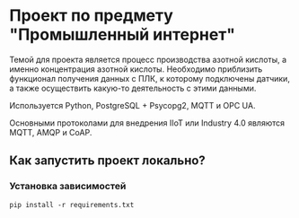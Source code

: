# Проект по предмету "Промышленный интернет"
Темой для проекта является процесс производства азотной кислоты, а именно концентрация азотной кислоты.
Необходимо приблизить функционал получения данных с ПЛК, к которому подключены датчики, а также осуществить
какую-то деятельность с этими данными.


Используется Python, PostgreSQL + Psycopg2, MQTT и OPC UA.


Основными протоколами для внедрения IIoT или Industry 4.0 являются MQTT, AMQP и CoAP.

## Как запустить проект локально?
### Установка зависимостей
    pip install -r requirements.txt